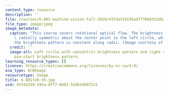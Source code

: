 ```yaml
---
content_type: resource
description: ''
file: /courses/6-801-machine-vision-fall-2020/437da319195adff7868352db249d72c5_6-801f20-th.jpg
file_type: image/jpeg
image_metadata:
  caption: "This course covers rotational optical flow. The brightness pattern is\
    \ radially symmetric about the center point in the left circle, while in the right\_\
    the brightness pattern is constant along radii. (Image courtesy of the instructor.)"
  credit: ''
  image-alt: Left circle with concentric brightness pattern and right circle with
    pie-chart brightness pattern.
learning_resource_types: []
license: https://creativecommons.org/licenses/by-nc-sa/4.0/
ocw_type: OCWImage
resourcetype: Image
title: 6-801f20-th.jpg
uid: 437da319-195a-dff7-8683-52db249d72c5
---
```

